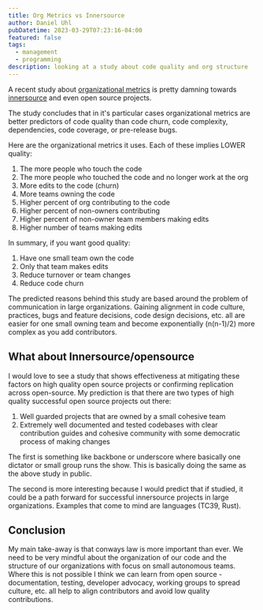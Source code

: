 ```yaml
---
title: Org Metrics vs Innersource
author: Daniel Uhl
pubDatetime: 2023-03-29T07:23:16-04:00
featured: false
tags:
  - management
  - programming
description: looking at a study about code quality and org structure
---
```


A recent study about
[organizational metrics](https://www.microsoft.com/en-us/research/wp-content/uploads/2016/02/tr-2008-11.pdf)
is pretty damning towards [innersource](https://innersourcecommons.org/) and even open source
projects.

The study concludes that in it's particular cases organizational metrics are better predictors of
code quality than code churn, code complexity, dependencies, code coverage, or pre-release bugs.

Here are the organizational metrics it uses. Each of these implies LOWER quality:

1. The more people who touch the code
2. The more people who touched the code and no longer work at the org
3. More edits to the code (churn)
4. More teams owning the code
5. Higher percent of org contributing to the code
6. Higher percent of non-owners contributing
7. Higher percent of non-owner team members making edits
8. Higher number of teams making edits

In summary, if you want good quality:

1. Have one small team own the code
2. Only that team makes edits
3. Reduce turnover or team changes
4. Reduce code churn

The predicted reasons behind this study are based around the problem of communication in large
organizations. Gaining alignment in code culture, practices, bugs and feature decisions, code design
decisions, etc. all are easier for one small owning team and become exponentially (n(n-1)/2) more
complex as you add contributors.

## What about Innersource/opensource

I would love to see a study that shows effectiveness at mitigating these factors on high quality
open source projects or confirming replication across open-source. My prediction is that there are
two types of high quality successful open source projects out there:

1. Well guarded projects that are owned by a small cohesive team
2. Extremely well documented and tested codebases with clear contribution guides and cohesive
   community with some democratic process of making changes

The first is something like backbone or underscore where basically one dictator or small group runs
the show. This is basically doing the same as the above study in public.

The second is more interesting because I would predict that if studied, it could be a path forward
for successful innersource projects in large organizations. Examples that come to mind are languages
(TC39, Rust).

## Conclusion

My main take-away is that conways law is more important than ever. We need to be very mindful about
the organization of our code and the structure of our organizations with focus on small autonomous
teams. Where this is not possible I think we can learn from open source - documentation, testing,
developer advocacy, working groups to spread culture, etc. all help to align contributors and avoid
low quality contributions.
